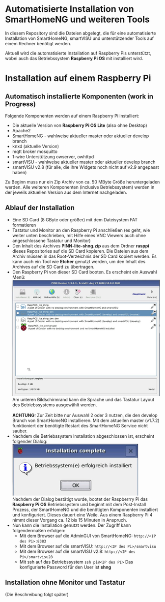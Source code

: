 
# Automatisierte Installation von SmartHomeNG und weiteren Tools

In diesem Repository sind die Dateien abgelegt, die für eine automatisierte Installation von SmartHomeNG, smartVISU und unterstützender Tools auf einem Rechner benötigt werden.

Aktuell wird die automatisierte Installation auf Raspberry Pis unterstützt, wobei auch das Betriebssystem  **Raspberry Pi OS** mit installiert wird.


# Installation auf einem Raspberry Pi

## Automatisch installierte Komponenten (work in Progress)

Folgende Komponenten werden auf einem Raspberry Pi installiert:

- Die aktuelle Version von  **Raspberry Pi OS Lite** (also ohne Desktop)
- Apache2
- SmartHomeNG - wahlweise aktueller master oder aktueller develop branch
- knxd (aktuelle Version)
- mqtt broker mosquitto
- 1-wire Unterstützung owserver, owhttpd
- smartVISU - wahlweise aktueller master oder aktueller develop branch
- smartVISU v2.8 (für alle, die ihre Widgets noch nicht auf v2.9 angepasst haben)

Zu Beginn muss nur ein Zip Archiv von ca. 50 MByte Größe heruntergeladen werden. Alle weiteren Komponenten (inclusive Betriebssystem) werden in der jeweils aktuellen Version aus dem Internet nachgeladen.

## Ablauf der Installation

- Eine SD Card (8 GByte oder größer) mit dem Dateisystem FAT formatieren
- Tastatur und Monitor an den Raspberry Pi anschließen (es geht, wie weiter unten beschrieben, mit Hilfe eines VNC Viewers auch ohne angeschlossene Tastatur und Monitor)
- Den Inhalt des Archives **PINN-lite-shng.zip** aus dem Ordner **rasppi** dieses Repositories auf die SD Card kopieren. Die Dateien aus dem Archiv müssen in das Root-Verzeichnis der SD Card kopiert werden. Es kann auch ein Tool wie **Etcher** genutzt werden, um den Inhalt des Archives auf die SD Card zu übertragen.
- Den Raspberry Pi von dieser SD Card booten. Es erscheint ein Auswahl Menü:\
![Alt text](doc/images/PINN-optionmenu.jpg?raw=true "PINN Menü")\
Am unteren Bildschirmrand kann die Sprache und das Tastatur Layout des Betriebssystems ausgewählt werden.\
\
**ACHTUNG:** Zur Zeit bitte nur Auswahl 2 oder 3 nutzen, die den develop Branch von SmartHomeNG installieren. Mit dem aktuellen master (v1.7.2) funktioniert der benötigte Restart des SmartHomeNG Service nicht sauber.
- Nachdem die Betriebssystem Installation abgeschlossen ist, erscheint folgender Dialog:\
![Alt text](doc/images/PINN-installationcomplete.jpg?raw=true "PINN Installation abgeschlossen")\
Nachdem der Dialog bestätigt wurde, bootet der Raspberrry Pi das **Raspberry Pi OS** Betriebssystem und beginnt mit dem Post-Install Prozess, der SmartHomeNG und die benötigten Komponenten installiert und konfiguriert. Dieses dauert eine Weile. Aus einem Raspberry Pi 4 nimmt dieser Vorgang ca. 12 bis 15 Minuten in Anspruch.
- Nun kann die Installation genutzt werden. Der Zugriff kann folgendermaßen erfolgen:
  - Mit dem Browser auf die AdminGUI von SmartHomeNG: ``http://<IP des Pi>:8383``
  - Mit dem Browser auf die smartVISU: ``http://<IP des Pi>/smartvisu``
  - Mit dem Browser auf die smartVISU v2.8: ``http://<IP des Pi>/smartvisu28``
  - Mit ssh auf das Betriebssystem ``ssh pi@<IP des PI>`` Das konfigurierte Password für den User ist **shng**

## Installation ohne Monitor und Tastatur

(Die Beschreibung folgt später)
